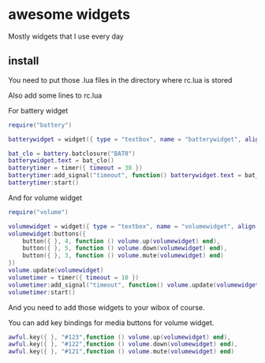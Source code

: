 # awesome widgets

Mostly widgets that I use every day

## install

You need to put those .lua files in the directory where rc.lua is stored

Also add some lines to rc.lua

For battery widget

```lua
require("battery")

batterywidget = widget({ type = "textbox", name = "batterywidget", align = "right" })

bat_clo = battery.batclosure("BAT0")
batterywidget.text = bat_clo()
batterytimer = timer({ timeout = 30 })
batterytimer:add_signal("timeout", function() batterywidget.text = bat_clo() end)
batterytimer:start()
```

And for volume widget


```lua
require("volume")

volumewidget = widget({ type = "textbox", name = "volumewidget", align = "right" })
volumewidget:buttons({
    button({ }, 4, function () volume.up(volumewidget) end),
    button({ }, 5, function () volume.down(volumewidget) end),
    button({ }, 3, function () volume.mute(volumewidget) end)
})
volume.update(volumewidget)
volumetimer = timer({ timeout = 10 })
volumetimer:add_signal("timeout", function() volume.update(volumewidget) end)
volumetimer:start()
```

And you need to add those widgets to your wibox of course.

You can add key bindings for media buttons for volume widget.

```lua
awful.key({ }, "#123",function () volume.up(volumewidget) end),
awful.key({ }, "#122",function () volume.down(volumewidget) end),
awful.key({ }, "#121",function () volume.mute(volumewidget) end)
```
